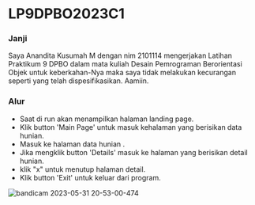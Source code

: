 # LP9DPBO2023C1

### Janji 

Saya Anandita Kusumah M dengan nim 2101114 mengerjakan Latihan Praktikum 9 DPBO dalam mata kuliah Desain Pemrograman Berorientasi Objek untuk keberkahan-Nya maka saya tidak melakukan kecurangan seperti yang telah dispesifikasikan. Aamiin.

### Alur
- Saat di run akan menampilkan halaman landing page.
- Klik button 'Main Page' untuk masuk kehalaman yang berisikan data hunian.
- Masuk ke halaman data hunian .
- Jika mengklik button 'Details' masuk ke halaman yang berisikan detail hunian.
- klik "x" untuk menutup halaman detail.
- Klik button 'Exit' untuk keluar dari program.

![bandicam 2023-05-31 20-53-00-474](https://github.com/AnanditaKM/LP9DPBO2023C1/assets/100897554/ca896708-8588-4f64-9b6d-651adb6f594b)
